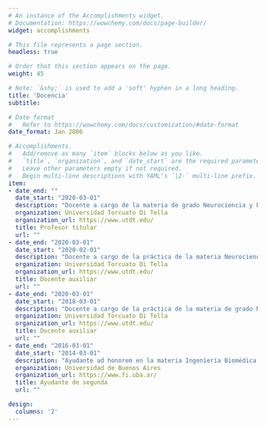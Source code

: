```yaml
---
# An instance of the Accomplishments widget.
# Documentation: https://wowchemy.com/docs/page-builder/
widget: accomplishments

# This file represents a page section.
headless: true

# Order that this section appears on the page.
weight: 45

# Note: `&shy;` is used to add a 'soft' hyphen in a long heading.
title: 'Docencia'
subtitle:

# Date format
#   Refer to https://wowchemy.com/docs/customization/#date-format
date_format: Jan 2006

# Accomplishments.
#   Add/remove as many `item` blocks below as you like.
#   `title`, `organization`, and `date_start` are the required parameters.
#   Leave other parameters empty if not required.
#   Begin multi-line descriptions with YAML's `|2-` multi-line prefix.
item:
- date_end: ""
  date_start: "2020-03-01"
  description: "Docente a cargo de la materia de grado Neurociencia y Psicología Experimental."
  organization: Universidad Torcuato Di Tella
  organization_url: https://www.utdt.edu/
  title: Profesor titular
  url: ""
- date_end: "2020-03-01"
  date_start: "2020-02-01"
  description: "Docente a cargo de la práctica de la materia Neurociencia y Toma de decisiones del Master in Management + Analytics."
  organization: Universidad Torcuato Di Tella
  organization_url: https://www.utdt.edu/
  title: Docente auxiliar
  url: ""
- date_end: "2020-03-01"
  date_start: "2018-03-01"
  description: "Docente a cargo de la práctica de la materia de grado Neurociencia y Psicología Experimental."
  organization: Universidad Torcuato Di Tella
  organization_url: https://www.utdt.edu/
  title: Docente auxiliar
  url: ""
- date_end: "2016-03-01"
  date_start: "2014-03-01"
  description: "Ayudante ad honorem en la materia Ingeniería Biomédica de la carrera Ingeniería Electrónica."
  organization: Universidad de Buenos Aires
  organization_url: https://www.fi.uba.ar/
  title: Ayudante de segunda
  url: ""

design:
  columns: '2' 
---
```

